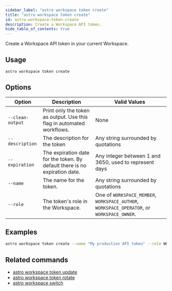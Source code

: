 ```yaml
---
sidebar_label: "astro workspace token create"
title: "astro workspace token create"
id: astro-workspace-token-create
description: Create a Workspace API token.
hide_table_of_contents: true
---
```


Create a Workspace API token in your current Workspace.

## Usage

```sh
astro workspace token create
```

## Options

| Option            | Description                                                                                                                             | Valid Values  |
| ----------------- | --------------------------------------------------------------------------------------------------------------------------------------- | ------------- |
| `--clean-output`   | Print only the token as output. Use this flag in automated workflows.                                                                                                      | None   |
| `--description` |The description for the token | Any string surrounded by quotations |
| `--expiration` | The expiration date for the token. By default there is no expiration date. | Any integer between 1 and 3650, used to represent days |
| `--name` | The name for the token. | Any string surrounded by quotations |
| `--role`  | The token's role in the Workspace.                | One of `WORKSPACE_MEMBER`, `WORKSPACE_AUTHOR`, `WORKSPACE_OPERATOR`, or `WORKSPACE_OWNER`. |

## Examples

```sh
astro workspace token create --name "My production API token" --role WORKSPACE_MEMBER
```

## Related commands

- [astro workspace token update](cli/astro-workspace-token-update.md)
- [astro workspace token rotate](cli/astro-workspace-token-rotate.md)
- [astro workspace switch](cli/astro-workspace-switch.md)